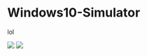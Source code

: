 # Windows10-Simulator
lol

![](https://github.com/mazk5145/imgs/blob/main/pic2.png?raw=true)
![](https://github.com/mazk5145/imgs/blob/main/pic3.png?raw=true)
